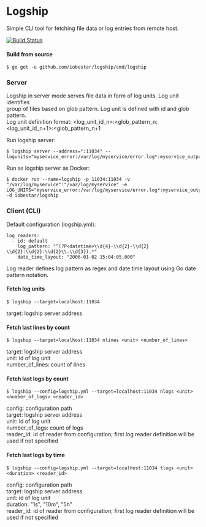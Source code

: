 # Logship
Simple CLI tool for fetching file data or log entries from remote host.

[![Build Status](https://travis-ci.org/iobestar/jbalancer.svg?branch=master)](https://travis-ci.org/iobestar/logship)

#### Build from source

    $ go get -u github.com/iobestar/logship/cmd/logship

### Server

Logship in server mode serves file data in form of log units. Log unit identifies  
group of files based on glob pattern. Log unit is defined with id and glob pattern.  
Log unit definition format: <log_unit_id_n>:<glob_pattern_n:<log_unit_id_n+1>:<glob_pattern_n+1


Run logship server:

    $ logship server --address=":11034" --logunits="myservice_error:/var/log/myservice/error.log*:myservice_output:/var/log/myservice/output.log*"

Run as logship server as Docker:

    $ docker run --name=logship -p 11034:11034 -v "/var/log/myservice":"/var/log/myservice" -e LOG_UNITS="myservice_error:/var/log/myservice/error.log*:myservice_output:/var/log/myservice/output.log*" -d iobestar/logship

### Client (CLI)

Default configuration (logship.yml):

    log_readers:
      - id: default
        log_pattern: "^(?P<datetime>\\d{4}-\\d{2}-\\d{2} \\d{2}:\\d{2}:\\d{2}\\.\\d{3}).*"
        date_time_layout: "2006-01-02 15:04:05.000"

Log reader defines log pattern as regex and date time layout using Go date pattern notation.

#### Fetch log units

    $ logship --target=localhost:11034
    
target: logship server address

#### Fetch last lines by count

    $ logship --target=localhost:11034 nlines <unit> <number_of_lines>
    
target: logship server address  
unit: id of log unit    
number_of_lines: count of lines  
    
#### Fetch last logs by count

    $ logship --config=logship.yml --target=localhost:11034 nlogs <unit> <number_of_logs> <reader_id>
    
config: configuration path  
target: logship server address  
unit: id of log unit  
number_of_logs: count of logs  
reader_id: id of reader from configuration; first log reader definition will be used if not specified
    
#### Fetch last logs by time

    $ logship --config=logship.yml --target=localhost:11034 tlogs <unit> <duration> <reader_id>
    
config: configuration path  
target: logship server address  
unit: id of log unit  
duration: "1s", "10m", "5h"  
reader_id: id of reader from configuration; first log reader definition will be used if not specified
